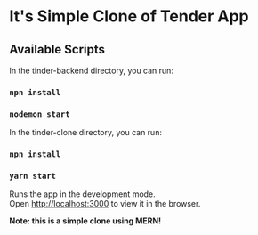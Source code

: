 # It's Simple Clone of Tender App

<!-- Tinder Clone [Go Live](https://frankmaruf.github.io/tinder-clone). -->

## Available Scripts

In the tinder-backend directory, you can run:

### `npn install`

### `nodemon start`

In the tinder-clone directory, you can run:

### `npn install`

### `yarn start`

Runs the app in the development mode.\
Open [http://localhost:3000](http://localhost:3000) to view it in the browser.

**Note: this is a simple clone using MERN!**
